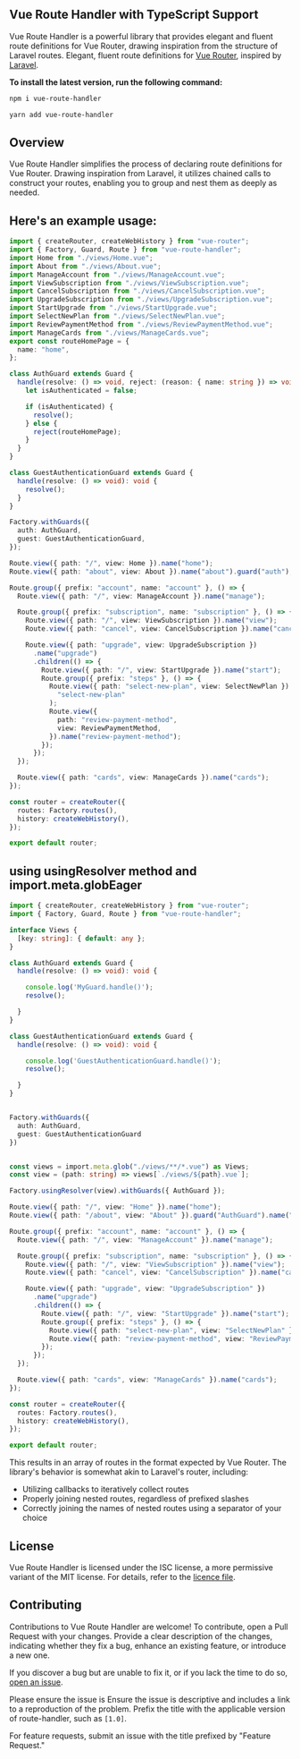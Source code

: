 ## Vue Route Handler with TypeScript Support

Vue Route Handler is a powerful library that provides elegant and fluent route definitions for Vue Router, drawing
inspiration from the structure of Laravel routes.
Elegant, fluent route definitions for [Vue Router](https://router.vuejs.org/), inspired
by [Laravel](https://laravel.com).</p>


**To install the latest version, run the following command:**

```sh
npm i vue-route-handler
```

```sh
yarn add vue-route-handler
```

## Overview

Vue Route Handler simplifies the process of declaring route definitions for Vue Router.
Drawing inspiration from Laravel, it utilizes chained calls to construct your routes,
enabling you to group and nest them as deeply as needed.

## Here's an example usage:

```typescript
import { createRouter, createWebHistory } from "vue-router";
import { Factory, Guard, Route } from "vue-route-handler";
import Home from "./views/Home.vue";
import About from "./views/About.vue";
import ManageAccount from "./views/ManageAccount.vue";
import ViewSubscription from "./views/ViewSubscription.vue";
import CancelSubscription from "./views/CancelSubscription.vue";
import UpgradeSubscription from "./views/UpgradeSubscription.vue";
import StartUpgrade from "./views/StartUpgrade.vue";
import SelectNewPlan from "./views/SelectNewPlan.vue";
import ReviewPaymentMethod from "./views/ReviewPaymentMethod.vue";
import ManageCards from "./views/ManageCards.vue";
export const routeHomePage = {
  name: "home",
};

class AuthGuard extends Guard {
  handle(resolve: () => void, reject: (reason: { name: string }) => void) {
    let isAuthenticated = false;

    if (isAuthenticated) {
      resolve();
    } else {
      reject(routeHomePage);
    }
  }
}

class GuestAuthenticationGuard extends Guard {
  handle(resolve: () => void): void {
    resolve();
  }
}

Factory.withGuards({
  auth: AuthGuard,
  guest: GuestAuthenticationGuard,
});

Route.view({ path: "/", view: Home }).name("home");
Route.view({ path: "about", view: About }).name("about").guard("auth");

Route.group({ prefix: "account", name: "account" }, () => {
  Route.view({ path: "/", view: ManageAccount }).name("manage");

  Route.group({ prefix: "subscription", name: "subscription" }, () => {
    Route.view({ path: "/", view: ViewSubscription }).name("view");
    Route.view({ path: "cancel", view: CancelSubscription }).name("cancel");

    Route.view({ path: "upgrade", view: UpgradeSubscription })
      .name("upgrade")
      .children(() => {
        Route.view({ path: "/", view: StartUpgrade }).name("start");
        Route.group({ prefix: "steps" }, () => {
          Route.view({ path: "select-new-plan", view: SelectNewPlan }).name(
            "select-new-plan"
          );
          Route.view({
            path: "review-payment-method",
            view: ReviewPaymentMethod,
          }).name("review-payment-method");
        });
      });
  });

  Route.view({ path: "cards", view: ManageCards }).name("cards");
});

const router = createRouter({
  routes: Factory.routes(),
  history: createWebHistory(),
});

export default router;

```

## using usingResolver method and import.meta.globEager

```typescript
import { createRouter, createWebHistory } from "vue-router";
import { Factory, Guard, Route } from "vue-route-handler";

interface Views {
  [key: string]: { default: any };
}

class AuthGuard extends Guard {
  handle(resolve: () => void): void {

    console.log('MyGuard.handle()');
    resolve();

  }
}

class GuestAuthenticationGuard extends Guard {
  handle(resolve: () => void): void {

    console.log('GuestAuthenticationGuard.handle()');
    resolve();

  }
}


Factory.withGuards({
  auth: AuthGuard,
  guest: GuestAuthenticationGuard
})


const views = import.meta.glob("./views/**/*.vue") as Views;
const view = (path: string) => views[`./views/${path}.vue`];

Factory.usingResolver(view).withGuards({ AuthGuard });

Route.view({ path: "/", view: "Home" }).name("home");
Route.view({ path: "/about", view: "About" }).guard("AuthGuard").name("about");

Route.group({ prefix: "account", name: "account" }, () => {
  Route.view({ path: "/", view: "ManageAccount" }).name("manage");

  Route.group({ prefix: "subscription", name: "subscription" }, () => {
    Route.view({ path: "/", view: "ViewSubscription" }).name("view");
    Route.view({ path: "cancel", view: "CancelSubscription" }).name("cancel");

    Route.view({ path: "upgrade", view: "UpgradeSubscription" })
      .name("upgrade")
      .children(() => {
        Route.view({ path: "/", view: "StartUpgrade" }).name("start");
        Route.group({ prefix: "steps" }, () => {
          Route.view({ path: "select-new-plan", view: "SelectNewPlan" }).name("select-new-plan");
          Route.view({ path: "review-payment-method", view: "ReviewPaymentMethod" }).name("review-payment-method");
        });
      });
  });

  Route.view({ path: "cards", view: "ManageCards" }).name("cards");
});

const router = createRouter({
  routes: Factory.routes(),
  history: createWebHistory(),
});

export default router;

```

This results in an array of routes in the format expected by Vue Router.
The library's behavior is somewhat akin to Laravel's router, including:

- Utilizing callbacks to iteratively collect routes
- Properly joining nested routes, regardless of prefixed slashes
- Correctly joining the names of nested routes using a separator of your choice

## License

Vue Route Handler is licensed under the ISC license, a more permissive variant of the MIT license.
For details, refer to the [licence file](license.md).

## Contributing

Contributions to Vue Route Handler are welcome! To contribute, open a Pull Request with your changes.
Provide a clear description of the changes, indicating whether they fix a bug, enhance an existing feature, or introduce
a new one.

If you discover a bug but are unable to fix it, or if you lack the time to do so,
[open an issue](https://github.com/anilkumarthakur60/vue-route-handler/issues/new).

Please ensure the issue is Ensure the issue is descriptive and includes a link to a reproduction of the problem. Prefix the title with the applicable version of route-handler, such as `[1.0]`.


For feature requests, submit an issue with the title prefixed by "Feature Request."




